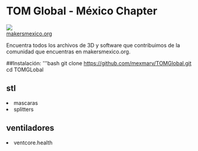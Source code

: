 # TOM Global - México Chapter
<img src="https://makersmexico.org/foro/tomlogo.png"></br>
<a target="TOM" href="www.makersmexico.org">makersmexico.org</a>

Encuentra todos los archivos de 3D y software que contribuimos de la comunidad que encuentras en makersmexico.org.

##Instalación:
'''bash
git clone https://github.com/mexmarv/TOMGlobal.git
cd TOMGLobal

## stl
<li>mascaras</li>
<li>splitters</li>

## ventiladores
<li>ventcore.health</li>
